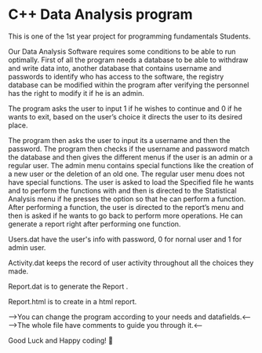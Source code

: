 # C++ Data Analysis program

This is one of the 1st year project for programming fundamentals Students.

Our Data Analysis Software requires some conditions to be able to run optimally. First of all the program needs a database to be able to withdraw and write data into, another database that contains username and passwords to identify who has access to the software, the registry database can be modified within the program after verifying the personnel has the right to modify it if he is an admin.


The program asks the user to input 1 if he wishes to continue and 0 if he wants to exit, based on the user’s choice it directs the user to its desired place.

The program then asks the user to input its a username and then the password.
The program then checks if the username and password match the database and then gives the different menus if the user is an admin or a regular user.
The admin menu contains special functions like the creation of a new user or the deletion of an old one.
The regular user menu does not have special functions.
The user is asked to load the Specified file he wants and to perform the functions with and then is directed to the Statistical Analysis menu if he presses the option so that he can perform a function.
After performing a function, the user is directed to the report’s menu and then is asked if he wants to go back to perform more operations. He can generate a report right after performing one function.

Users.dat have the user's info with password, 0 for nornal user and 1 for admin user.

Activity.dat keeps the record of user activity throughout all the choices they made.

Report.dat is to generate the Report .

Report.html is to create in a html report.

-->You can change the program according to your needs and datafields.<--
-->The whole file have comments to guide you through it.<--

Good Luck and Happy coding!
🤙

